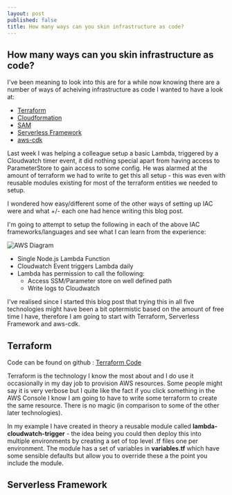 ```yaml
---
layout: post
published: false
title: How many ways can you skin infrastructure as code?
---
```

## How many ways can you skin infrastructure as code?

I've been meaning to look into this are for a while now knowing there are a number of ways of acheiving infrastructure as code I wanted to have a look at:

- [Terraform](https://www.terraform.io)
- [Cloudformation](https://aws.amazon.com/cloudformation/)
- [SAM](https://github.com/awslabs/serverless-application-model)
- [Serverless Framework](https://serverless.com/)
- [aws-cdk](https://github.com/awslabs/aws-cdk)

Last week I was helping a colleague setup a basic Lambda, triggered by a Cloudwatch timer event, it did nothing special apart from having access to ParameterStore to gain access to some config. He was alarmed at the amount of terraform we had to write to get this all setup - this was even with reusable modules existing  for most of the terraform entities we needed to setup.

I wondered how easy/different some of the other ways of setting up IAC were and what +/- each one had hence writing this blog post.

I'm going to attempt to setup the following in each of the above IAC frameworks/languages and see what I can learn from the experience:

![AWS Diagram]({{site.baseurl}}/img/lambda-aws.jpeg)

- Single Node.js Lambda Function
- Cloudwatch Event triggers Lambda daily
- Lambda has permission to call the following:
	- Access SSM/Parameter store on well defined path
	- Write logs to Cloudwatch

I've realised since I started this blog post that trying this in all five technologies might have been a bit optermistic based on the amount of free time I have, therefore I am going to start with Terraform, Serverless Framework and aws-cdk.

## Terraform

Code can be found on github : [Terraform Code](https://github.com/jnmullen/blog-iac-examples/tree/master/terraform)

Terraform is the technology I know the most about and I do use it occasionally in my day job to provision AWS resources. Some people might say it is very verbose but I quite like the fact if you click something in the AWS Console I know I am going to have to write some terraform to create the same resource. There is no magic (in comparison to some of the other later technologies).

In my example I have created in theory a reusable module called __lambda-cloudwatch-trigger__ - the idea being you could then deploy this into multiple environments by creating a set of top level .tf files one per environment. The module has a set of variables in __variables.tf__ which have some sensible defaults but allow you to override these a the point you include the module.


## Serverless Framework
